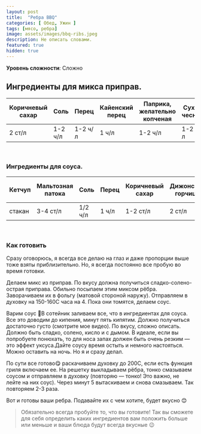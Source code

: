 ```yaml
---
layout: post
title:  "Ребра BBQ"
categories: [ Обед, Ужин ]
tags: [мясо, ребра]
image: assets/images/bbq-ribs.jpeg
description: Не описать словами.
featured: true
hidden: true
---
```


**Уровень сложности**: Сложно

## Ингредиенты для микса приправ.  

<table>
    <thead>
      <tr>
        <th>Коричневый сахар</th>
        <th>Соль</th>
        <th>Перец</th>
        <th>Кайенский перец</th>
        <th>Паприка, желательно копченая</th>
        <th>Сухой чеснок</th>
        <th>Сухой имбирь</th>
      </tr>
    </thead>
    <tbody>
      <tr>
        <td>2 ст/л</td>
        <td>1-2 ч/л</td>
        <td>1-2 ч/л</td>
        <td>1 ч/л</td>
        <td>1-2 ч/л</td>
        <td>1-2 ч/л</td>
        <td>1-2 ч/л</td>
      </tr>
    </tbody>
</table>
<br>

### Ингредиенты для соуса.  

<table>
    <thead>
      <tr>
        <th>Кетчуп</th>
        <th>Мальтозная патока</th>
        <th>Соль</th>
        <th>Перец</th>
        <th>Коричневый сахар</th>
        <th>Дижонская горчица</th>
        <th>Вустерский соус</th>
        <th>Яблочный уксус</th>
        <th>Паприка, желательно копченая</th>
        <th>Жидкий дым</th>
      </tr>
    </thead>
    <tbody>
      <tr>
        <td>стакан</td>
        <td>3-4 ст/л</td>
        <td>1/2 ч/л</td>
        <td>1 ч/л</td>
        <td>1-2 ст/л</td>
        <td>2 ст/л</td>
        <td>2-3 ст/л</td>
        <td>1 ч/л</td>
        <td>1-2 ч/л</td>
        <td>2 ч/л</td>
      </tr>
    </tbody>
</table>
<br>

### Как готовить  

Сразу оговорюсь, я всегда все делаю на глаз и даже пропорции выше тоже взяты приблизительно. Но, я всегда постоянно все пробую во время готовки.  

Делаем микс из приправ. По вкусу должна получиться сладко-солено-острая приправа. Обильно посыпаем этим миксом рёбра. Заворачиваем их в фольгу (матовой стороной наружу). Отправляем в духовку на 150-160С часа на 4. Пока они томятся, делаем соус.  

Варим соус 🥘В сотейник заливаем все, что в ингредиентах для соуса. Все это доводим до кипения, минут пять кипятим. Должно получиться достаточно густо (смотрите мое видео). По вкусу, сложно описать. Должно быть сладко, солено, кисло и с дымом. В идеале, если вы попробуете понюхать, то для носа запах должен быть очень резким — это эффект уксуса.Дайте соусу время остыть и немного настояться. Можно оставить на ночь. Но я и сразу делал.  

По сути все готово😋 раскачиваем духовку до 200С, если есть функция гриля включаем ее. На решетку выкладываем рёбра, тонко смазываем соусом и отправляем в духовку (повторяю — тонко! Это важно, не лейте на них соус). Через минут 5 вытаскиваем и снова смазываем. Так повторяем 2-3 раза.  

Вот и готовы ваши ребра. Подавайте их с чем хотите, будет вкусно 😊

>Обязательно всегда пробуйте то, что вы готовите! Так вы сможете для себя определить каких ингредиентов вам положить больше или меньше и ваши блюда будут всегда вкусные 😉